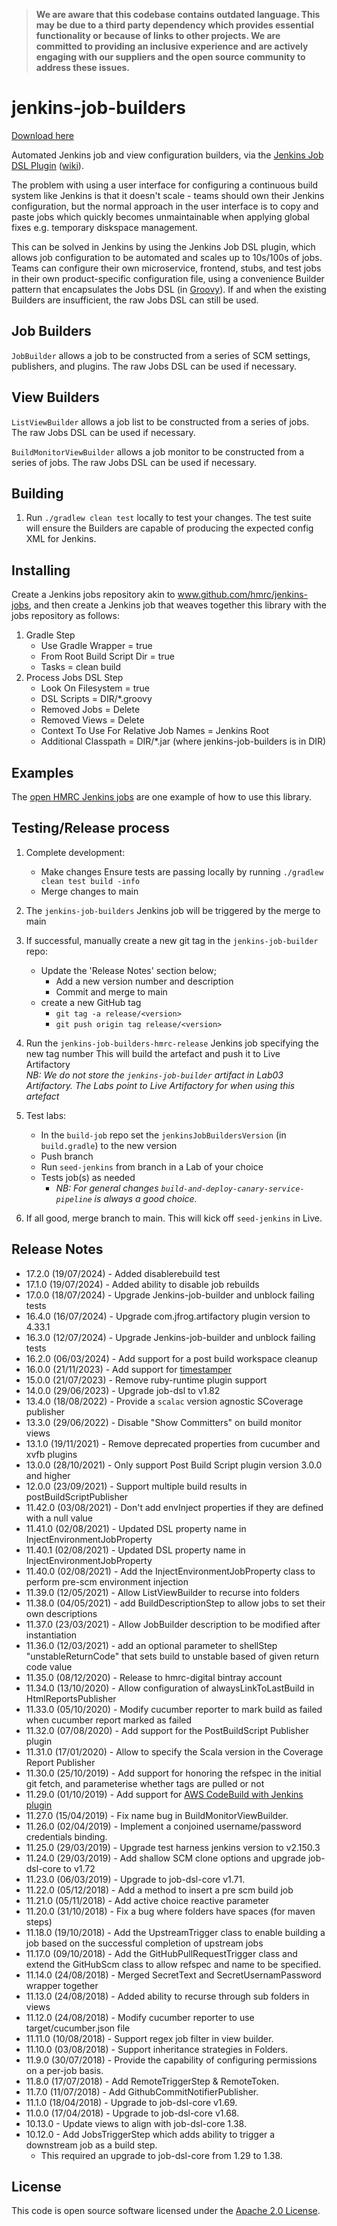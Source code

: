>**We are aware that this codebase contains outdated language. This may be due to a third party dependency which provides essential functionality or because of links to other projects. We are committed to providing an inclusive experience and are actively engaging with our suppliers and the open source community to address these issues.**

# jenkins-job-builders
[Download here](https://open.artefacts.tax.service.gov.uk/maven2/uk/gov/hmrc/jenkins-job-builders/)

Automated Jenkins job and view configuration builders, via the [Jenkins Job DSL Plugin](https://github.com/jenkinsci/job-dsl-plugin) ([wiki](https://github.com/jenkinsci/job-dsl-plugin/wiki)).

The problem with using a user interface for configuring a continuous build system like Jenkins is that it doesn't scale - teams should own their Jenkins configuration, but the normal approach in the user interface is to copy and paste jobs which quickly becomes unmaintainable when applying global fixes e.g. temporary diskspace management.

This can be solved in Jenkins by using the Jenkins Job DSL plugin, which allows job configuration to be automated and scales up to 10s/100s of jobs. Teams can configure their own microservice, frontend, stubs, and test jobs in their own product-specific configuration file, using a convenience Builder pattern that encapsulates the Jobs DSL (in [Groovy](http://groovy-lang.org/)). If and when the existing Builders are insufficient, the raw Jobs DSL can still be used.

## Job Builders

`JobBuilder` allows a job to be constructed from a series of SCM settings, publishers, and plugins. The raw Jobs DSL can be used if necessary.

## View Builders

`ListViewBuilder` allows a job list to be constructed from a series of jobs. The raw Jobs DSL can be used if necessary.

`BuildMonitorViewBuilder` allows a job monitor to be constructed from a series of jobs. The raw Jobs DSL can be used if necessary.

## Building

1. Run `./gradlew clean test` locally to test your changes. The test suite will ensure the Builders are capable of producing the expected config XML for Jenkins.

## Installing

Create a Jenkins jobs repository akin to www.github.com/hmrc/jenkins-jobs, and then create a Jenkins job that weaves together this library with the jobs repository as follows:

1. Gradle Step
    * Use Gradle Wrapper = true
    * From Root Build Script Dir = true
    * Tasks = clean build
2. Process Jobs DSL Step
    * Look On Filesystem = true
    * DSL Scripts = DIR/*.groovy
    * Removed Jobs = Delete
    * Removed Views = Delete
    * Context To Use For Relative Job Names = Jenkins Root
    * Additional Classpath = DIR/*.jar (where jenkins-job-builders is in DIR)

## Examples

The [open HMRC Jenkins jobs](https://github.com/hmrc/jenkins-jobs) are one example of how to use this library.

## Testing/Release process

1. Complete development:
   * Make changes
   Ensure tests are passing locally by running `./gradlew clean test build -info`
   * Merge changes to main

2. The `jenkins-job-builders` Jenkins job will be triggered by the merge to main

3. If successful, manually create a new git tag in the `jenkins-job-builder` repo:
   * Update the 'Release Notes' section below;
     * Add a new version number and description
     * Commit and merge to main
   * create a new GitHub tag
     * `git tag -a release/<version>`
     * `git push origin tag release/<version>`
4. Run the `jenkins-job-builders-hmrc-release` Jenkins job specifying the new tag number 
This will build the artefact and push it to Live Artifactory  
*NB: We do not store the `jenkins-job-builder` artifact in Lab03 Artifactory. The Labs point to Live Artifactory for when using this artefact*

5. Test labs:
   * In the `build-job` repo set the `jenkinsJobBuildersVersion` (in `build.gradle`) to the new version
   * Push branch
   * Run `seed-jenkins` from branch in a Lab of your choice
   * Tests job(s) as needed
     * *NB: For general changes `build-and-deploy-canary-service-pipeline` is always a good choice.*
   
7. If all good, merge branch to main. 
This will kick off `seed-jenkins` in Live.

## Release Notes
* 17.2.0 (19/07/2024) - Added disablerebuild test
* 17.1.0 (19/07/2024) - Added ability to disable job rebuilds
* 17.0.0 (18/07/2024) - Upgrade Jenkins-job-builder and unblock failing tests
* 16.4.0 (16/07/2024) - Upgrade com.jfrog.artifactory plugin version to 4.33.1
* 16.3.0 (12/07/2024) - Upgrade Jenkins-job-builder and unblock failing tests 
* 16.2.0 (06/03/2024) - Add support for a post build workspace cleanup
* 16.0.0 (21/11/2023) - Add support for [timestamper](https://plugins.jenkins.io/timestamper/)
* 15.0.0 (21/07/2023) - Remove ruby-runtime plugin support
* 14.0.0 (29/06/2023) - Upgrade job-dsl to v1.82
* 13.4.0 (18/08/2022) - Provide a `scalac` version agnostic SCoverage publisher
* 13.3.0 (29/06/2022) - Disable "Show Committers" on build monitor views
* 13.1.0 (19/11/2021) - Remove deprecated properties from cucumber and xvfb plugins
* 13.0.0 (28/10/2021) - Only support Post Build Script plugin version 3.0.0 and higher
* 12.0.0 (23/09/2021) - Support multiple build results in postBuildScriptPublisher
* 11.42.0 (03/08/2021) - Don't add envInject properties if they are defined with a null value
* 11.41.0 (02/08/2021) - Updated DSL property name in InjectEnvironmentJobProperty
* 11.40.1 (02/08/2021) - Updated DSL property name in InjectEnvironmentJobProperty
* 11.40.0 (02/08/2021) - Add the InjectEnvironmentJobProperty class to perform pre-scm environment injection
* 11.39.0 (12/05/2021) - Allow ListViewBuilder to recurse into folders
* 11.38.0 (04/05/2021) - add BuildDescriptionStep to allow jobs to set their own descriptions
* 11.37.0 (23/03/2021) - Allow JobBuilder description to be modified after instantiation
* 11.36.0 (12/03/2021) - add an optional parameter to shellStep "unstableReturnCode" that sets build to unstable based of given return code value
* 11.35.0 (08/12/2020) - Release to hmrc-digital bintray account
* 11.34.0 (13/10/2020) - Allow configuration of alwaysLinkToLastBuild in HtmlReportsPublisher
* 11.33.0 (05/10/2020) - Modify cucumber reporter to mark build as failed when cucumber report marked as failed
* 11.32.0 (07/08/2020) - Add support for the PostBuildScript Publisher plugin
* 11.31.0 (17/01/2020) - Allow to specify the Scala version in the Coverage Report Publisher
* 11.30.0 (25/10/2019) - Add support for honoring the refspec in the initial git fetch, and parameterise whether tags are pulled or not
* 11.29.0 (01/10/2019) - Add support for [AWS CodeBuild with Jenkins plugin](https://wiki.jenkins.io/display/JENKINS/AWS+CodeBuild+Plugin)
* 11.27.0 (15/04/2019) - Fix name bug in BuildMonitorViewBuilder.
* 11.26.0 (02/04/2019) - Implement a conjoined username/password credentials binding.
* 11.25.0 (29/03/2019) - Upgrade test harness jenkins version to v2.150.3
* 11.24.0 (29/03/2019) - Add shallow SCM clone options and upgrade job-dsl-core to v1.72
* 11.23.0 (06/03/2019) - Upgrade to job-dsl-core v1.71.
* 11.22.0 (05/12/2018) - Add a method to insert a pre scm build job
* 11.21.0 (05/11/2018) - Add active choice reactive parameter
* 11.20.0 (31/10/2018) - Fix a bug where folders have spaces (for maven steps)
* 11.18.0 (19/10/2018) - Add the UpstreamTrigger class to enable building a job based on the successful completion of upstream jobs
* 11.17.0 (09/10/2018) - Add the GitHubPullRequestTrigger class and extend the GitHubScm class to allow refspec and name to be specified.
* 11.14.0 (24/08/2018) - Merged SecretText and SecretUsernamPassword wrapper together
* 11.13.0 (24/08/2018) - Added ability to recurse through sub folders in views
* 11.12.0 (24/08/2018) - Modify cucumber reporter to use target/cucumber.json file
* 11.11.0 (10/08/2018) - Support regex job filter in view builder.
* 11.10.0 (03/08/2018) - Support inheritance strategies in Folders.
* 11.9.0 (30/07/2018) - Provide the capability of configuring permissions on a per-job basis.
* 11.8.0 (17/07/2018) - Add RemoteTriggerStep & RemoteToken.
* 11.7.0 (11/07/2018) - Add GithubCommitNotifierPublisher.
* 11.1.0 (18/04/2018) - Upgrade to job-dsl-core v1.69.
* 11.0.0 (17/04/2018) - Upgrade to job-dsl-core v1.68.
* 10.13.0 - Update views to align with job-dsl-core 1.38.
* 10.12.0 - Add JobsTriggerStep which adds ability to trigger a downstream job as a build step.
    * This required an upgrade to job-dsl-core from 1.29 to 1.38.

## License

This code is open source software licensed under the [Apache 2.0 License]("http://www.apache.org/licenses/LICENSE-2.0.html").
